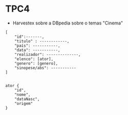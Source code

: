 # TPC4


- Harvestex sobre a DBpedia sobre o temas "Cinema"

```
[
    "id":-------,
    "titulo" : ------------,
    "país": -----------,
    "data": -----------,
    "realizador": --------------,
    "elenco": [ator],
    "genero": [genero],
    "sinopese/abs": -----------
]


ator {
    "id",
    "nome",
    "dataNasc",
    "origem"
}
```